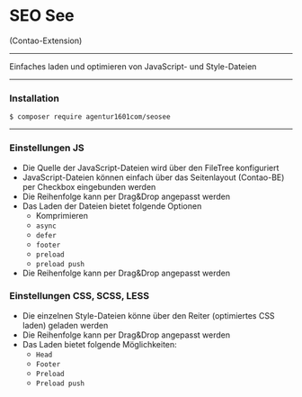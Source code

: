 # SEO See
(Contao-Extension)

---

Einfaches laden und optimieren von JavaScript- und Style-Dateien

---

### Installation

```
$ composer require agentur1601com/seosee
```

---

### Einstellungen JS

* Die Quelle der JavaScript-Dateien wird über den FileTree konfiguriert
* JavaScript-Dateien können einfach über das Seitenlayout (Contao-BE) per Checkbox 
  eingebunden werden
* Die Reihenfolge kann per Drag&Drop angepasst werden
* Das Laden der Dateien bietet folgende Optionen
  * Komprimieren
  * `async`
  * `defer`
  * `footer`
  * `preload`
  * `preload push`
* Die Reihenfolge kann per Drag&Drop angepasst werden

### Einstellungen CSS, SCSS, LESS

* Die einzelnen Style-Dateien könne über den Reiter (optimiertes CSS laden) geladen werden
* Die Reihenfolge kann per Drag&Drop angepasst werden
* Das Laden bietet folgende Möglichkeiten:
  * `Head`
  * `Footer`
  * `Preload`
  * `Preload push`
